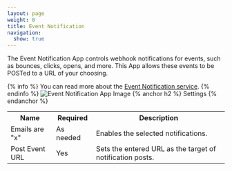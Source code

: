 ```yaml
---
layout: page
weight: 0
title: Event Notification
navigation:
  show: true
---
```


The Event Notification App controls webhook notifications for events, such as bounces, clicks, opens, and more. This App allows these events to be POSTed to a URL of your choosing.


{% info %} You can read more about the [Event Notification service]({{root_url}}/API_Reference/Webhooks/event.html). {% endinfo %}
 ![Event Notification App Image]({{root_url}}/images/event_notification.png "Event Notification")
{% anchor h2 %} Settings {% endanchor %}


<table class="table table-bordered table-striped">
   <tbody>
      <tr>
         <th>Name</th>
         <th>Required</th>
         <th>Description</th>
      </tr>
      <tr>
         <td>Emails are "x"</td>
         <td>As needed</td>
         <td>Enables the selected notifications.</td>
      </tr>
      <tr>
         <td>Post Event URL</td>
         <td>Yes</td>
         <td>Sets the entered URL as the target of notification posts.</td>
      </tr>
   </tbody>
</table>


